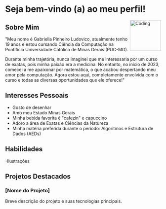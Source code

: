 
# Seja bem-vindo (a) ao meu perfil!
<img align="right" alt="Coding" width="100
 " src="https://i.pinimg.com/originals/25/1d/49/251d49935a0566be9ec2b29bde7ddfc7.gif">
## Sobre Mim
"Meu nome é Gabriella Pinheiro Ludovico, atualmente tenho 19 anos e estou cursando Ciência da Computação na Pontifícia Universidade Católica de Minas Gerais (PUC-MG).

Durante minha trajetória, nunca imaginei que me interessaria por um curso de exatas, pois minha paixão era a medicina. No entanto, no início de 2023, comecei a me apaixonar por matemática, o que acabou despertando meu amor pela computação. Agora estou aqui, completamente envolvida com o curso e todas as diversas oportunidades que ele oferece!"

## Interesses Pessoais
- Gosto de desenhar
- Amo meu Estado Minas Gerais
- Minha bebida favorita é "cafezin" e capuccino
- Adoro a área de Exatas e Ciências da Natureza
- Minha matéria preferida durante o período: Algoritmos e Estrutura de Dados (AEDs)

## Habilidades
 -Ilustrações 
## Projetos Destacados

### [Nome do Projeto]

Breve descrição do projeto e suas tecnologias principais.


